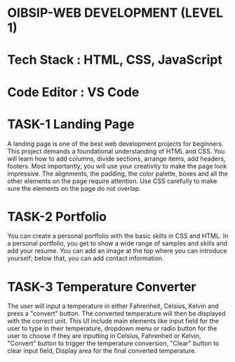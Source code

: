 # OIBSIP-WEB DEVELOPMENT (LEVEL 1)
# Tech Stack : HTML, CSS, JavaScript
# Code Editor : VS Code
# TASK-1 Landing Page
A landing page is one of the best web development projects for beginners. This project demands a foundational understanding of HTML and CSS. You will learn how to add columns, divide sections, arrange items, add headers, footers. Most importantly, you will use your creativity to make the page look impressive. The alignments, the padding, the color palette, boxes and all the other elements on the page require attention. Use CSS carefully to make sure the elements on the page do not overlap.
# TASK-2 Portfolio
You can create a personal portfolio with the basic skills in CSS and HTML. In a personal portfolio, you get to show a wide range of samples and skills and add your resume. You can add an image at the top where you can introduce yourself; below that, you can add contact information.
# TASK-3 Temperature Converter
The user will input a temperature in either Fahrenheit, Celsius, Kelvin and press a "convert" button. The converted temperature will then be displayed with the correct unit. 
This UI include main elements like 
input field for the user to type in their temperature,
dropdown menu or radio button for the user to choose if they are inputting in Celsius, Fahrenheit or Kelvin,
"Convert" button to trigger the temperature conversion,
"Clear" button to clear input field,
Display area for the final converted temperature.

